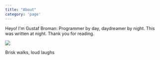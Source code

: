 ```yaml
---
title: "About"
category: 'page'
---
```


Heyo! I'm Gustaf Broman: Programmer by day, daydreamer by night. This was written at night. Thank you for reading.

<Image src="/images/banner.jpg" />

Brisk walks, loud laughs
